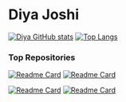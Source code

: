 # Diya Joshi

[![Diya GitHub stats](https://github-readme-stats.vercel.app/api?username=Diya-Joshi130&count_private=true&show_icons=true&theme=tokyonight)](https://github.com/anuraghazra/github-readme-stats)
[![Top Langs](https://github-readme-stats.vercel.app/api/top-langs/?username=DiyaJoshi&layout=compact&theme=tokyonight&hide_progress=true&langs_count=8&hide=jupyter%20notebook)](https://github.com/anuraghazra/github-readme-stats)

### Top Repositories
[![Readme Card](https://github-readme-stats.vercel.app/api/pin/?username=DiyaJoshi&repo=Starbucks_Website&theme=tokyonight)](https://github.com/Diya-Joshi130/Starbucks_Website)
[![Readme Card](https://github-readme-stats.vercel.app/api/pin/?username=samsuy0304&repo=Double_Slit-Interference-Simulation&theme=tokyonight)](https://github.com/samsuy0304/Double_Slit-Interference-Simulation)

[![Readme Card](https://github-readme-stats.vercel.app/api/pin/?username=samsuy0304&repo=VNA_CMS&theme=tokyonight)](https://github.com/samsuy0304/VNA_CMS)
[![Readme Card](https://github-readme-stats.vercel.app/api/pin/?username=samsuy0304&repo=DeepNeural_Numpy&theme=tokyonight)](https://github.com/samsuy0304/DeepNeural_Numpy)
<!--
**diya-J-79/diya-J-79** is a ✨ _special_ ✨ repository because its `README.md` (this file) appears on your GitHub profile.

Here are some ideas to get you started:

- 🔭 I’m currently working on ...
- 🌱 I’m currently learning ...
- 👯 I’m looking to collaborate on ...
- 🤔 I’m looking for help with ...
- 💬 Ask me about ...
- 📫 How to reach me: ...
- 😄 Pronouns: ...
- ⚡ Fun fact: ...
-->
